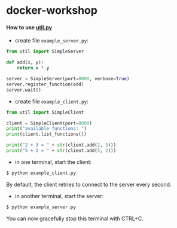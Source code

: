 # docker-workshop

#### How to use [util.py](util.py)

- create file `example_server.py`:

```python
from util import SimpleServer

def add(x, y):
    return x * y

server = SimpleServer(port=8000, verbose=True)
server.register_function(add)
server.wait()
```

- create file `example_client.py`:

```python
from util import SimpleClient

client = SimpleClient(port=8000)
print("available functions: ")
print(client.list_functions())

print("2 + 3 = " + str(client.add(2, 3)))
print("5 + 2 = " + str(client.add(5, 2)))
```

- in one terminal, start the client:

```bash
$ python example_client.py
```

By default, the client retries to connect to the server every second.

- in another terminal, start the server:

```bash
$ python example_server.py
```

You can now gracefully stop this terminal with CTRL+C.
